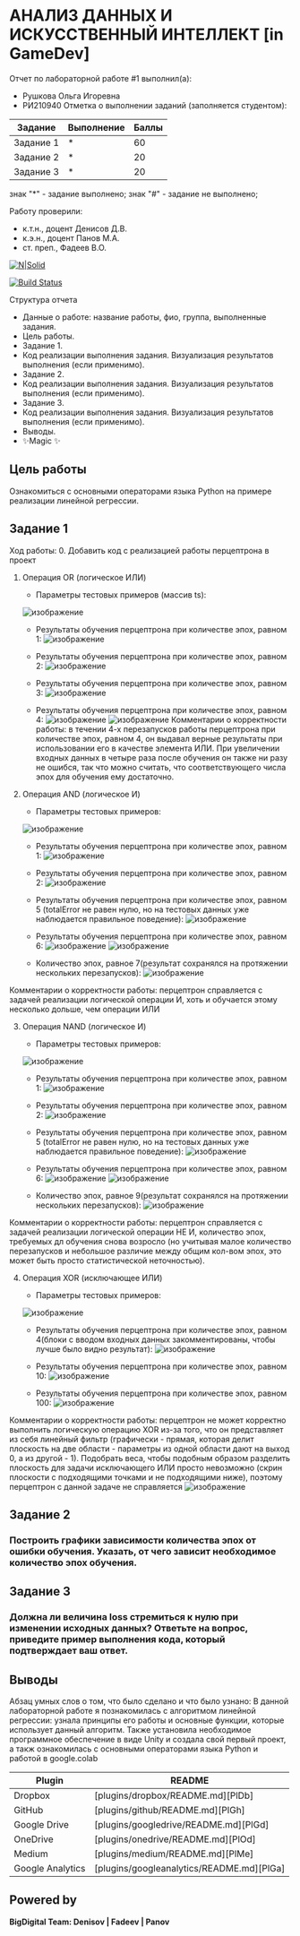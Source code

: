# АНАЛИЗ ДАННЫХ И ИСКУССТВЕННЫЙ ИНТЕЛЛЕКТ [in GameDev]
Отчет по лабораторной работе #1 выполнил(а):
- Рушкова Ольга Игоревна
- РИ210940
Отметка о выполнении заданий (заполняется студентом):

| Задание | Выполнение | Баллы |
| ------ | ------ | ------ |
| Задание 1 | * | 60 |
| Задание 2 | * | 20 |
| Задание 3 | * | 20 |

знак "*" - задание выполнено; знак "#" - задание не выполнено;

Работу проверили:
- к.т.н., доцент Денисов Д.В.
- к.э.н., доцент Панов М.А.
- ст. преп., Фадеев В.О.

[![N|Solid](https://cldup.com/dTxpPi9lDf.thumb.png)](https://nodesource.com/products/nsolid)

[![Build Status](https://travis-ci.org/joemccann/dillinger.svg?branch=master)](https://travis-ci.org/joemccann/dillinger)

Структура отчета

- Данные о работе: название работы, фио, группа, выполненные задания.
- Цель работы.
- Задание 1.
- Код реализации выполнения задания. Визуализация результатов выполнения (если применимо).
- Задание 2.
- Код реализации выполнения задания. Визуализация результатов выполнения (если применимо).
- Задание 3.
- Код реализации выполнения задания. Визуализация результатов выполнения (если применимо).
- Выводы.
- ✨Magic ✨

## Цель работы
Ознакомиться с основными операторами языка Python на примере реализации линейной регрессии.

## Задание 1
Ход работы: 
0. Добавить код с реализацией работы перцептрона в проект
1. Операция OR (логическое ИЛИ)
    - Параметры тестовых примеров (массив ts): 
 
    ![изображение](https://user-images.githubusercontent.com/98802409/204110173-c6d2e8af-6f25-46cd-b142-f0cc1ee8ad50.png)
    - Результаты обучения перцептрона при количестве эпох, равном 1:
    ![изображение](https://user-images.githubusercontent.com/98802409/204110147-b0626882-4900-4ea1-b8f0-779236973157.png)
    - Результаты обучения перцептрона при количестве эпох, равном 2:
    ![изображение](https://user-images.githubusercontent.com/98802409/204110251-cfc147ea-45fe-46f6-9d68-9f85d1b0cf42.png)
    - Результаты обучения перцептрона при количестве эпох, равном 3:
    ![изображение](https://user-images.githubusercontent.com/98802409/204110274-44a930d3-84e9-42df-9235-c4886d58ad55.png)

    - Результаты обучения перцептрона при количестве эпох, равном 4:
    ![изображение](https://user-images.githubusercontent.com/98802409/204110297-da152046-920e-4e5e-ad0f-62b55cbba24e.png)
    ![изображение](https://user-images.githubusercontent.com/98802409/204110315-192fc9c2-8e49-41a3-89a7-d742a1f0b550.png)
Комментарии о корректности работы: в течении 4-х перезапусков работы перцептрона при количестве эпох, равном 4, он выдавал верные результаты при использовании его в качестве элемента ИЛИ. При увеличении входных данных в четыре раза после обучения он также ни разу не ошибся, так что можно считать, что соответствующего числа эпох для обучения ему достаточно. 

2. Операция AND (логическое И)
    - Параметры тестовых примеров: 

    ![изображение](https://user-images.githubusercontent.com/98802409/204110517-8c2c09bd-b93b-4694-8b33-31f6f8d82867.png)
    - Результаты обучения перцептрона при количестве эпох, равном 1:
    ![изображение](https://user-images.githubusercontent.com/98802409/204144648-3a067015-32a4-4e11-833b-c5c8bc3b5087.png)

    - Результаты обучения перцептрона при количестве эпох, равном 2:
    ![изображение](https://user-images.githubusercontent.com/98802409/204110781-c23648f2-6b2e-413d-91bd-f1d78b295fb7.png)

    - Результаты обучения перцептрона при количестве эпох, равном 5 (totalError не равен нулю, но на тестовых данных уже наблюдается правильное поведение):
     ![изображение](https://user-images.githubusercontent.com/98802409/204151055-fc7c5c59-b43f-4724-93d4-978f3c1693b2.png)
    - Результаты обучения перцептрона при количестве эпох, равном 6:
    ![изображение](https://user-images.githubusercontent.com/98802409/204151124-f9e45db9-4907-44d6-869c-e3876a059331.png)
    ![изображение](https://user-images.githubusercontent.com/98802409/204151143-6787c69f-7379-46cb-b64f-46f43a1e58b1.png)
    - Количество эпох, равное 7(результат сохранялся на протяжении нескольких перезапусков):
    ![изображение](https://user-images.githubusercontent.com/98802409/204151249-30c10bac-68b2-44dd-ae43-dd0caa54a431.png)

  
Комментарии о корректности работы: перцептрон справляется с задачей реализации логической операции И, хоть и обучается этому несколько дольше, чем операции ИЛИ

3. Операция NAND (логическое И)
    - Параметры тестовых примеров: 

    ![изображение](https://user-images.githubusercontent.com/98802409/204156950-890aef5b-a14c-4a02-87c4-fbdcef346f83.png)


    - Результаты обучения перцептрона при количестве эпох, равном 1:
    ![изображение](https://user-images.githubusercontent.com/98802409/204156996-a9c4310f-2d7a-4234-8950-2875e939696f.png)


    - Результаты обучения перцептрона при количестве эпох, равном 2:
    ![изображение](https://user-images.githubusercontent.com/98802409/204157029-b4f6755e-08ac-4955-bb56-97c1fc69863a.png)

    - Результаты обучения перцептрона при количестве эпох, равном 5 (totalError не равен нулю, но на тестовых данных уже наблюдается правильное поведение):
     ![изображение](https://user-images.githubusercontent.com/98802409/204157225-f9f5d626-7a91-4be3-b6ba-e1d1170fac8b.png)

    - Результаты обучения перцептрона при количестве эпох, равном 6:
    ![изображение](https://user-images.githubusercontent.com/98802409/204157261-123dfd35-f4ff-43a3-80f7-ca542a4c96a3.png)
    ![изображение](https://user-images.githubusercontent.com/98802409/204157277-91211105-b2a2-40ca-a4cf-f9a116bbff6d.png)

    - Количество эпох, равное 9(результат сохранялся на протяжении нескольких перезапусков):
    ![изображение](https://user-images.githubusercontent.com/98802409/204157489-9f25c56f-4ed6-4d39-ba9a-8873ab1341a9.png)


  
Комментарии о корректности работы: перцептрон справляется с задачей реализации логической операции НЕ И, количество эпох, требуемых дл обучения снова возросло (но учитывая малое количество перезапусков и небольшое различие между общим кол-вом эпох, это может быть просто статистической неточностью). 

4. Операция XOR (исключающее ИЛИ)
    - Параметры тестовых примеров: 

     ![изображение](https://user-images.githubusercontent.com/98802409/204157888-e98b98a0-61ae-4b96-af5c-cf8af3d27854.png)  

    - Результаты обучения перцептрона при количестве эпох, равном 4(блоки с вводом входных данных закомментированы, чтобы лучше было видно результат):
    ![изображение](https://user-images.githubusercontent.com/98802409/204157907-5b8e1287-df02-402d-a61b-f4b8564212d7.png)

    - Результаты обучения перцептрона при количестве эпох, равном 10:
    ![изображение](https://user-images.githubusercontent.com/98802409/204157955-b51bb321-a08a-4317-8365-45e2d8ea632e.png)


    - Результаты обучения перцептрона при количестве эпох, равном 100:
    ![изображение](https://user-images.githubusercontent.com/98802409/204157972-a9f838ce-5fa1-4a2a-9f4c-fe55a2515dce.png)

 Комментарии о корректности работы: перцептрон не может корректно выполнить логическую операцию XOR из-за того, что он представляет из себя линейный фильтр (графически - прямая, которая делит плоскость на две области - параметры из одной области дают на выход 0, а из другой - 1). Подобрать веса, чтобы подобным образом разделить плоскость для задачи исключающего ИЛИ просто невозможно (скрин плоскости с подходящими точками и не подходящими ниже), поэтому перцептрон с данной задаче не справляется
![изображение](https://user-images.githubusercontent.com/98802409/204159028-990e4e23-6bfd-46bc-a651-dc7522e0fead.png)
  



## Задание 2
### Построить графики зависимости количества эпох от ошибки обучения. Указать, от чего зависит необходимое количество эпох обучения.



## Задание 3
### Должна ли величина loss стремиться к нулю при изменении исходных данных? Ответьте на вопрос, приведите пример выполнения кода, который подтверждает ваш ответ.




## Выводы

Абзац умных слов о том, что было сделано и что было узнано:
В данной лабораторной работе я познакомилась с алгоритмом линейной регрессии: узнала принципы его работы и основные функции, которые использует данный алгоритм. Также установила необходимое программное обеспечение в виде Unity и создала свой первый проект, а такж ознакомилась с основными операторами языка Python и работой в google.colab


| Plugin | README |
| ------ | ------ |
| Dropbox | [plugins/dropbox/README.md][PlDb] |
| GitHub | [plugins/github/README.md][PlGh] |
| Google Drive | [plugins/googledrive/README.md][PlGd] |
| OneDrive | [plugins/onedrive/README.md][PlOd] |
| Medium | [plugins/medium/README.md][PlMe] |
| Google Analytics | [plugins/googleanalytics/README.md][PlGa] |

## Powered by

**BigDigital Team: Denisov | Fadeev | Panov**

